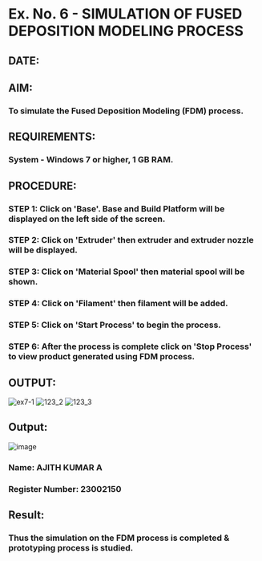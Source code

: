 # Ex. No. 6 - SIMULATION OF FUSED DEPOSITION MODELING PROCESS

## DATE: 
## AIM:
### To simulate the Fused Deposition Modeling (FDM) process.

## REQUIREMENTS:
### System - Windows 7 or higher, 1 GB RAM.

## PROCEDURE:
### STEP 1: Click on 'Base'. Base and Build Platform will be displayed on the left side of the screen.
### STEP 2: Click on 'Extruder' then extruder and extruder nozzle will be displayed.
### STEP 3: Click on 'Material Spool' then material spool will be shown.
### STEP 4: Click on 'Filament' then filament will be added.
### STEP 5: Click on 'Start Process' to begin the process.
### STEP 6: After the process is complete click on 'Stop Process' to view product generated using FDM process.

## OUTPUT:
![ex7-1](https://github.com/Ajith1413/Ex.-No---6.-SIMULATION-OF-FUSED-DEPOSITION-MODELING-PROCESS/assets/139842524/7a9066ce-de22-444d-97fa-65c89be4c80f)
![123_2](https://github.com/Sellakumar1987/Ex.-No---6.-SIMULATION-OF-FUSED-DEPOSITION-MODELING-PROCESS/assets/113594316/92d9d5de-1d13-43b2-a354-c3429e38d50b)
![123_3](https://github.com/Sellakumar1987/Ex.-No---6.-SIMULATION-OF-FUSED-DEPOSITION-MODELING-PROCESS/assets/113594316/e05c97f8-b035-4e4d-86e8-f91a73aa95a8)

## Output:
![image](https://github.com/Ajith1413/Ex.-No---6.-SIMULATION-OF-FUSED-DEPOSITION-MODELING-PROCESS/assets/139842524/07bc980a-570d-4093-b6a5-18ecb8b3a465)


### Name: AJITH KUMAR A
### Register Number: 23002150

## Result:
### Thus the simulation on the FDM process is completed & prototyping process is studied.
